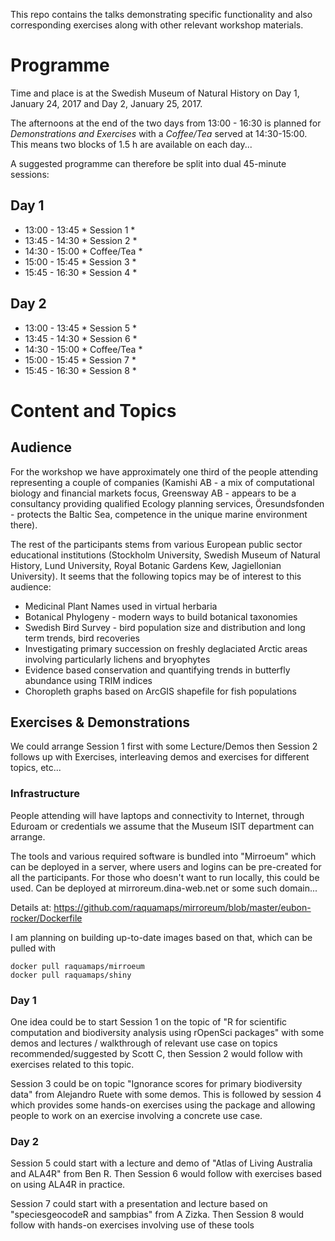 This repo contains the talks demonstrating specific functionality and also corresponding exercises along with other relevant workshop materials.

# Programme

Time and place is at the Swedish Museum of Natural History on Day 1, January 24, 2017 and Day 2, January 25, 2017.

The afternoons at the end of the two days from 13:00 - 16:30 is planned for *Demonstrations and Exercises* with a *Coffee/Tea* served at 14:30-15:00. This means two blocks of 1.5 h are available on each day...

A suggested programme can therefore be split into dual 45-minute sessions:

## Day 1

- 13:00 - 13:45 * Session 1 *
- 13:45 - 14:30 * Session 2 *
- 14:30 - 15:00 * Coffee/Tea *
- 15:00 - 15:45 * Session 3 *
- 15:45 - 16:30 * Session 4 *

## Day 2

- 13:00 - 13:45 * Session 5 *
- 13:45 - 14:30 * Session 6 *
- 14:30 - 15:00 * Coffee/Tea *
- 15:00 - 15:45 * Session 7 *
- 15:45 - 16:30 * Session 8 *

# Content and Topics

## Audience

For the workshop we have approximately one third of the people attending representing a couple of companies (Kamishi AB - a mix of computational biology and financial markets focus, Greensway AB - appears to be a consultancy providing qualified Ecology planning services, Öresundsfonden - protects the Baltic Sea, competence in the unique marine environment there).

The rest of the participants stems from various European public sector educational institutions (Stockholm University, Swedish Museum of Natural History, Lund University, Royal Botanic Gardens Kew, Jagiellonian University). It seems that the following topics may be of interest to this audience:

- Medicinal Plant Names used in virtual herbaria
- Botanical Phylogeny - modern ways to build botanical taxonomies
- Swedish Bird Survey - bird population size and distribution and long term trends, bird recoveries
- Investigating primary succession on freshly deglaciated Arctic areas involving particularly lichens and bryophytes
- Evidence based conservation and quantifying trends in butterfly abundance using TRIM indices 
- Choropleth graphs based on ArcGIS shapefile for fish populations 

## Exercises & Demonstrations

We could arrange Session 1 first with some Lecture/Demos then Session 2 follows up with Exercises, interleaving demos and exercises for different topics, etc...

### Infrastructure

People attending will have laptops and connectivity to Internet, through Eduroam or credentials we assume that the Museum ISIT department can arrange. 

The tools and various required software is bundled into "Mirroeum" which can be deployed in a server, where users and logins can be pre-created for all the participants. For those who doesn't want to run locally, this could be used. Can be deployed at mirroreum.dina-web.net or some such domain...

Details at: https://github.com/raquamaps/mirroreum/blob/master/eubon-rocker/Dockerfile

I am planning on building up-to-date images based on that, which can be pulled with

	docker pull raquamaps/mirroeum
	docker pull raquamaps/shiny

### Day 1

One idea could be to start Session 1 on the topic of "R for scientific computation and biodiversity analysis using rOpenSci packages" with some demos and lectures / walkthrough of relevant use case on topics recommended/suggested by Scott C, then Session 2 would follow with exercises related to this topic.

Session 3 could be on topic "Ignorance scores for primary biodiversity data" from Alejandro Ruete with some demos. This is followed by session 4 which provides some hands-on exercises using the package and allowing people to work on an exercise involving a concrete use case.

### Day 2

Session 5 could start with a lecture and demo of "Atlas of Living Australia and ALA4R" from Ben R. Then Session 6 would follow with exercises based on using ALA4R in practice.

Session 7 could start with a presentation and lecture based on "speciesgeocodeR and sampbias" from A Zizka. Then Session 8 would follow with hands-on exercises involving use of these tools








